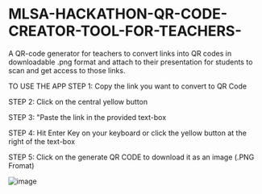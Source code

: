 # MLSA-HACKATHON-QR-CODE-CREATOR-TOOL-FOR-TEACHERS-
A QR-code generator for teachers to convert links into QR codes in downloadable .png format and attach to their presentation for students to scan and get access to those links.

TO USE THE APP
STEP 1: Copy the link you want to convert to QR Code


STEP 2: Click on the central yellow button


STEP 3: "Paste the link in the provided text-box


STEP 4: Hit Enter Key on your keyboard or click the yellow button at the right of the text-box


STEP 5: Click on the generate QR CODE to download it as an image (.PNG Fromat)


![image](https://user-images.githubusercontent.com/64128679/228981300-6169a7ac-b844-4874-aff6-6c4bfd77fccf.png)
